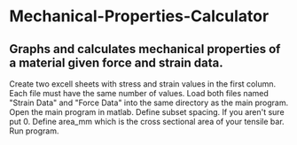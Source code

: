 # Mechanical-Properties-Calculator
Graphs and calculates mechanical properties of a material given force and strain data.
---------------------------------------------------------------------------------------
Create two excell sheets with stress and strain values in the first column. 
Each file must have the same number of values.
Load both files named "Strain Data" and "Force Data" into the same directory as the main program.
Open the main program in matlab.
Define subset spacing. If you aren't sure put 0.
Define area_mm which is the cross sectional area of your tensile bar.
Run program.
